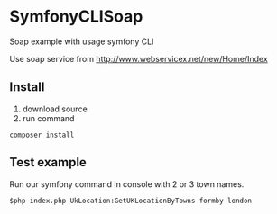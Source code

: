 # SymfonyCLISoap
Soap example with usage symfony CLI

Use soap service from http://www.webservicex.net/new/Home/Index 

## Install
1) download source
2) run command
```
composer install
```

## Test example
Run our symfony command in console with 2 or 3 town names.
```
$php index.php UkLocation:GetUKLocationByTowns formby london
```
